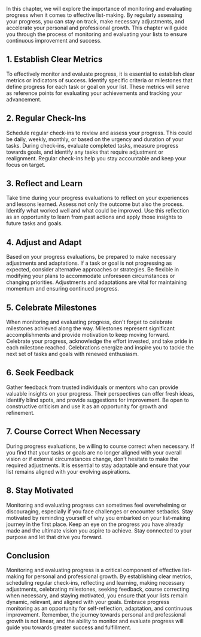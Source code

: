 
In this chapter, we will explore the importance of monitoring and evaluating progress when it comes to effective list-making. By regularly assessing your progress, you can stay on track, make necessary adjustments, and accelerate your personal and professional growth. This chapter will guide you through the process of monitoring and evaluating your lists to ensure continuous improvement and success.

**1. Establish Clear Metrics**
------------------------------

To effectively monitor and evaluate progress, it is essential to establish clear metrics or indicators of success. Identify specific criteria or milestones that define progress for each task or goal on your list. These metrics will serve as reference points for evaluating your achievements and tracking your advancement.

**2. Regular Check-Ins**
------------------------

Schedule regular check-ins to review and assess your progress. This could be daily, weekly, monthly, or based on the urgency and duration of your tasks. During check-ins, evaluate completed tasks, measure progress towards goals, and identify any tasks that require adjustment or realignment. Regular check-ins help you stay accountable and keep your focus on target.

**3. Reflect and Learn**
------------------------

Take time during your progress evaluations to reflect on your experiences and lessons learned. Assess not only the outcome but also the process. Identify what worked well and what could be improved. Use this reflection as an opportunity to learn from past actions and apply those insights to future tasks and goals.

**4. Adjust and Adapt**
-----------------------

Based on your progress evaluations, be prepared to make necessary adjustments and adaptations. If a task or goal is not progressing as expected, consider alternative approaches or strategies. Be flexible in modifying your plans to accommodate unforeseen circumstances or changing priorities. Adjustments and adaptations are vital for maintaining momentum and ensuring continued progress.

**5. Celebrate Milestones**
---------------------------

When monitoring and evaluating progress, don't forget to celebrate milestones achieved along the way. Milestones represent significant accomplishments and provide motivation to keep moving forward. Celebrate your progress, acknowledge the effort invested, and take pride in each milestone reached. Celebrations energize and inspire you to tackle the next set of tasks and goals with renewed enthusiasm.

**6. Seek Feedback**
--------------------

Gather feedback from trusted individuals or mentors who can provide valuable insights on your progress. Their perspectives can offer fresh ideas, identify blind spots, and provide suggestions for improvement. Be open to constructive criticism and use it as an opportunity for growth and refinement.

**7. Course Correct When Necessary**
------------------------------------

During progress evaluations, be willing to course correct when necessary. If you find that your tasks or goals are no longer aligned with your overall vision or if external circumstances change, don't hesitate to make the required adjustments. It is essential to stay adaptable and ensure that your list remains aligned with your evolving aspirations.

**8. Stay Motivated**
---------------------

Monitoring and evaluating progress can sometimes feel overwhelming or discouraging, especially if you face challenges or encounter setbacks. Stay motivated by reminding yourself of why you embarked on your list-making journey in the first place. Keep an eye on the progress you have already made and the ultimate vision you aspire to achieve. Stay connected to your purpose and let that drive you forward.

**Conclusion**
--------------

Monitoring and evaluating progress is a critical component of effective list-making for personal and professional growth. By establishing clear metrics, scheduling regular check-ins, reflecting and learning, making necessary adjustments, celebrating milestones, seeking feedback, course correcting when necessary, and staying motivated, you ensure that your lists remain dynamic, relevant, and aligned with your goals. Embrace progress monitoring as an opportunity for self-reflection, adaptation, and continuous improvement. Remember, the journey towards personal and professional growth is not linear, and the ability to monitor and evaluate progress will guide you towards greater success and fulfillment.
